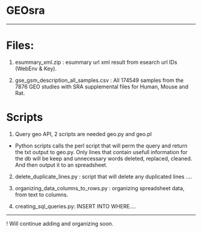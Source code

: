 
# GEOsra 

------------------------------------------------------------------------------------------------------------------------



# Files:

1) esummary_xml.zip : esummary url xml result from esearch url IDs (WebEnv & Key).

2) gse_gsm_description_all_samples.csv : All 174549 samples from the 7876 GEO studies with SRA supplemental files for Human, Mouse and Rat.




# Scripts

1) Query geo API, 2 scripts are needed geo.py and geo.pl
 - Python scripts calls the perl script that will perm the query and return the txt output to geo.py. Only lines that contain 
 usefull information for the db will be keep and unnecessary words deleted, replaced, cleaned. And then output  it to an  spreadsheet.

2) delete_duplicate_lines.py : script that will delete any duplicated lines ....

3) organizing_data_columns_to_rows.py : organizing spreadsheet data, from text to columns.

4) creating_sql_queries.py: INSERT INTO WHERE....



------------------------------------------------------------------------------------------------------------------------

! Will continue adding and organizing soon.
